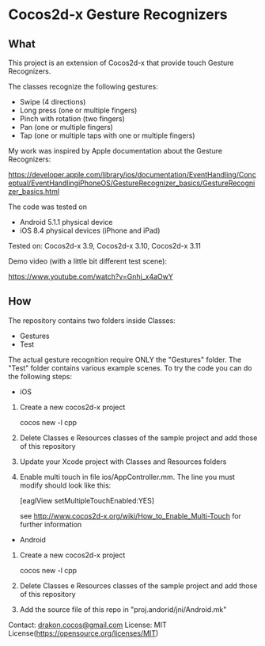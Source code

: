 Cocos2d-x Gesture Recognizers
=============================

What
----------

This project is an extension of Cocos2d-x that provide touch Gesture Recognizers.

The classes recognize the following gestures:

- Swipe (4 directions)
- Long press (one or multiple fingers)
- Pinch with rotation (two fingers)
- Pan (one or multiple fingers)
- Tap (one or multiple taps with one or multiple fingers)

My work was inspired by Apple documentation about the Gesture Recognizers:

https://developer.apple.com/library/ios/documentation/EventHandling/Conceptual/EventHandlingiPhoneOS/GestureRecognizer_basics/GestureRecognizer_basics.html

The code was tested on
- Android 5.1.1 physical device
- iOS 8.4 physical devices (iPhone and iPad)

Tested on: Cocos2d-x 3.9, Cocos2d-x 3.10, Cocos2d-x 3.11

Demo video (with a little bit different test scene):

https://www.youtube.com/watch?v=Gnhj_x4aOwY

How
----------

The repository contains two folders inside Classes:
- Gestures
- Test

The actual gesture recognition require ONLY the "Gestures" folder.
The "Test" folder contains various example scenes.
To try the code you can do the following steps:

- iOS

1. Create a new cocos2d-x project
	
	cocos new -l cpp <project name>

2. Delete Classes e Resources classes of the sample project and add those of this repository
3. Update your Xcode project with Classes and Resources folders
4. Enable multi touch in file ios/AppController.mm. The line you must modify should look like this:

	[eaglView setMultipleTouchEnabled:YES]

   see http://www.cocos2d-x.org/wiki/How_to_Enable_Multi-Touch for further information


- Android

1. Create a new cocos2d-x project
	
	cocos new -l cpp <project name>

2. Delete Classes e Resources classes of the sample project and add those of this repository
3. Add the source file of this repo in "proj.andorid/jni/Android.mk"

Contact: drakon.cocos@gmail.com
License: MIT License(https://opensource.org/licenses/MIT)
